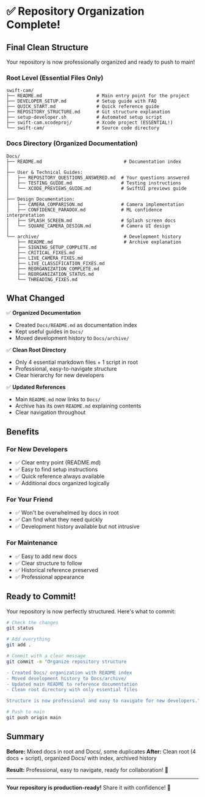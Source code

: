 # ✅ Repository Organization Complete!

## Final Clean Structure

Your repository is now professionally organized and ready to push to main!

### Root Level (Essential Files Only)
```
swift-cam/
├── README.md                    # Main entry point for the project
├── DEVELOPER_SETUP.md           # Setup guide with FAQ  
├── QUICK_START.md               # Quick reference guide
├── REPOSITORY_STRUCTURE.md      # Git structure explanation
├── setup-developer.sh           # Automated setup script
├── swift-cam.xcodeproj/         # Xcode project (ESSENTIAL!)
└── swift-cam/                   # Source code directory
```

### Docs Directory (Organized Documentation)
```
Docs/
├── README.md                              # Documentation index
│
├── User & Technical Guides:
│   ├── REPOSITORY_QUESTIONS_ANSWERED.md  # Your questions answered
│   ├── TESTING_GUIDE.md                  # Testing instructions
│   └── XCODE_PREVIEWS_GUIDE.md           # SwiftUI previews guide
│
├── Design Documentation:
│   ├── CAMERA_COMPARISON.md              # Camera implementation
│   ├── CONFIDENCE_PARADOX.md             # ML confidence interpretation
│   ├── SPLASH_SCREEN.md                  # Splash screen docs
│   └── SQUARE_CAMERA_DESIGN.md           # Camera UI design
│
└── archive/                               # Development history
    ├── README.md                          # Archive explanation
    ├── SIGNING_SETUP_COMPLETE.md
    ├── CRITICAL_FIXES.md
    ├── LIVE_CAMERA_FIXES.md
    ├── LIVE_CLASSIFICATION_FIXES.md
    ├── REORGANIZATION_COMPLETE.md
    ├── REORGANIZATION_STATUS.md
    └── THREADING_FIXES.md
```

## What Changed

✅ **Organized Documentation**
- Created `Docs/README.md` as documentation index
- Kept useful guides in `Docs/`
- Moved development history to `Docs/archive/`

✅ **Clean Root Directory**
- Only 4 essential markdown files + 1 script in root
- Professional, easy-to-navigate structure
- Clear hierarchy for new developers

✅ **Updated References**
- Main `README.md` now links to `Docs/`
- Archive has its own `README.md` explaining contents
- Clear navigation throughout

## Benefits

### For New Developers
- ✅ Clear entry point (README.md)
- ✅ Easy to find setup instructions
- ✅ Quick reference always available
- ✅ Additional docs organized logically

### For Your Friend
- ✅ Won't be overwhelmed by docs in root
- ✅ Can find what they need quickly
- ✅ Development history available but not intrusive

### For Maintenance
- ✅ Easy to add new docs
- ✅ Clear structure to follow
- ✅ Historical reference preserved
- ✅ Professional appearance

## Ready to Commit!

Your repository is now perfectly structured. Here's what to commit:

```bash
# Check the changes
git status

# Add everything
git add .

# Commit with a clear message
git commit -m "Organize repository structure

- Created Docs/ organization with README index
- Moved development history to Docs/archive/
- Updated main README to reference documentation
- Clean root directory with only essential files

Structure is now professional and easy to navigate for new developers."

# Push to main
git push origin main
```

## Summary

**Before:** Mixed docs in root and Docs/, some duplicates
**After:** Clean root (4 docs + script), organized Docs/ with index, archived history

**Result:** Professional, easy to navigate, ready for collaboration! 🎉

---

**Your repository is production-ready!** Share it with confidence! 🚀
